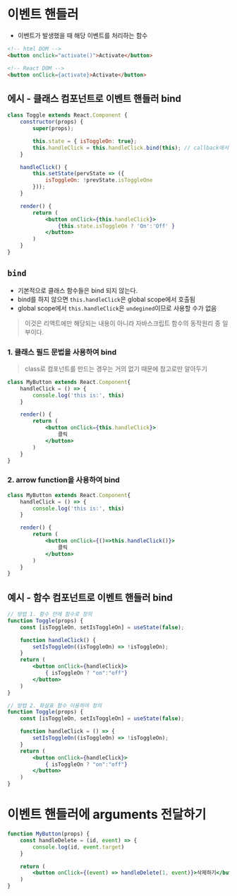 # 이벤트 핸들러
- 이벤트가 발생했을 때 해당 이벤트를 처리하는 함수
```html
<!-- html DOM -->
<button onclick="activate()">Activate</button>
```
```html
<!-- React DOM --> 
<button onClick={activate}>Activate</button>
```

## 에시 - 클래스 컴포넌트로 이벤트 핸들러 bind
```jsx
class Toggle extends React.Component {
    constructor(props) {
        super(props);

        this.state = { isToggleOn: true};
        this.handleClick = this.handleClick.bind(this); // callback에서 `this`를 사용하기 위해서는 바인딩 필수
    }

    handleClick() {
        this.setState(pervState => ({
            isToggleOn: !prevState.isToggleOne
        }));
    }

    render() {
        return (
            <button onClick={this.handleClick}>
                {this.state.isToggleOn ? 'On':'Off' }
            </button>
        )
    }
}
```
## `bind`
- 기본적으로 클래스 함수들은 bind 되지 않는다.
- bind를 하지 않으면 `this.handleClick`은 global scope에서 호출됨
- global scope에서 `this.handleClick`은 `undegined`이므로 사용할 수가 없음
> 이것은 리액트에만 해당되는 내용이 아니라 자바스크립트 함수의 동작원리 중 일부이다.

### 1. 클래스 필드 문법을 사용하여 bind
> class로 컴포넌트를 만드는 경우는 거의 없기 때문에 참고로만 알아두기
```jsx
class MyButton extends React.Component{
    handleClick = () => {
        console.log('this is:', this)
    }

    render() {
        return (
            <button onClick={this.handleClick}>
                클릭
            </button>
        )
    }
}
```

### 2. arrow function을 사용하여 bind
```jsx
class MyButton extends React.Component{
    handleClick = () => {
        console.log('this is:', this)
    }

    render() {
        return (
            <button onClick={()=>this.handleClick()}>
                클릭
            </button>
        )
    }
}
```

## 예시 - 함수 컴포넌트로 이벤트 핸들러 bind
```jsx
// 방법 1. 함수 안에 함수로 정의
function Toggle(props) {
    const [isToggleOn, setIsToggleOn] = useState(false);

    function handleClick() {
        setIsToggleOn((isToggleOn) => !isToggleOn);
    }
    return (
        <button onClick={handleClick}>
            { isToggleOn ? "on":"off"}
        </button>
    )
}
```
```jsx
// 방법 2. 화살표 함수 이용하여 정의
function Toggle(props) {
    const [isToggleOn, setIsToggleOn] = useState(false);

    function handleClick = () => {
        setIsToggleOn((isToggleOn) => !isToggleOn);
    }
    return (
        <button onClick={handleClick}>
            { isToggleOn ? "on":"off"}
        </button>
    )
}
```

# 이벤트 핸들러에 arguments 전달하기
```jsx
function MyButton(props) {
    const handleDelete = (id, event) => {
        console.log(id, event.target)
    }

    return (
        <button onClick={(event) => handleDelete(1, event)}>삭제하기</button>
    )
}
```